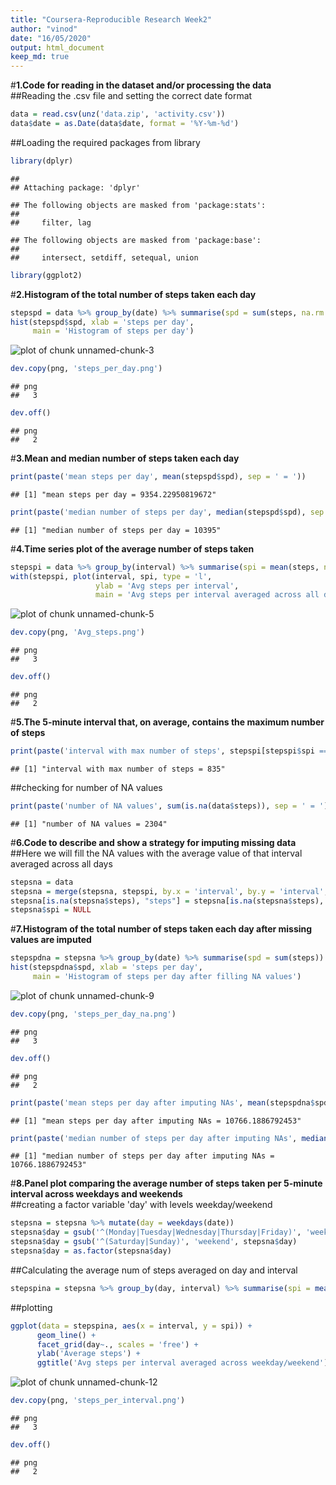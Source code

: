 ```yaml
---
title: "Coursera-Reproducible Research Week2"
author: "vinod"
date: "16/05/2020"
output: html_document
keep_md: true
---
```


#**1.Code for reading in the dataset and/or processing the data**  
##Reading the .csv file and setting the correct date format

```r
data = read.csv(unz('data.zip', 'activity.csv'))
data$date = as.Date(data$date, format = '%Y-%m-%d')
```

##Loading the required packages from library

```r
library(dplyr)
```

```
## 
## Attaching package: 'dplyr'
```

```
## The following objects are masked from 'package:stats':
## 
##     filter, lag
```

```
## The following objects are masked from 'package:base':
## 
##     intersect, setdiff, setequal, union
```

```r
library(ggplot2)
```

#**2.Histogram of the total number of steps taken each day**

```r
stepspd = data %>% group_by(date) %>% summarise(spd = sum(steps, na.rm = T))
hist(stepspd$spd, xlab = 'steps per day',
     main = 'Histogram of steps per day')
```

![plot of chunk unnamed-chunk-3](figure/unnamed-chunk-3-1.png)

```r
dev.copy(png, 'steps_per_day.png')
```

```
## png 
##   3
```

```r
dev.off()
```

```
## png 
##   2
```

#**3.Mean and median number of steps taken each day**

```r
print(paste('mean steps per day', mean(stepspd$spd), sep = ' = '))
```

```
## [1] "mean steps per day = 9354.22950819672"
```

```r
print(paste('median number of steps per day', median(stepspd$spd), sep = ' = '))
```

```
## [1] "median number of steps per day = 10395"
```

#**4.Time series plot of the average number of steps taken**

```r
stepspi = data %>% group_by(interval) %>% summarise(spi = mean(steps, na.rm = T))
with(stepspi, plot(interval, spi, type = 'l',
                   ylab = 'Avg steps per interval',
                   main = 'Avg steps per interval averaged across all days'))
```

![plot of chunk unnamed-chunk-5](figure/unnamed-chunk-5-1.png)

```r
dev.copy(png, 'Avg_steps.png')
```

```
## png 
##   3
```

```r
dev.off()
```

```
## png 
##   2
```

#**5.The 5-minute interval that, on average, contains the maximum number of steps**

```r
print(paste('interval with max number of steps', stepspi[stepspi$spi == max(stepspi$spi),'interval'], sep = ' = '))
```

```
## [1] "interval with max number of steps = 835"
```

##checking for number of NA values

```r
print(paste('number of NA values', sum(is.na(data$steps)), sep = ' = '))
```

```
## [1] "number of NA values = 2304"
```

#**6.Code to describe and show a strategy for imputing missing data**  
##Here we will fill the NA values with the average value of that interval averaged across all days

```r
stepsna = data
stepsna = merge(stepsna, stepspi, by.x = 'interval', by.y = 'interval', all.x = T)
stepsna[is.na(stepsna$steps), "steps"] = stepsna[is.na(stepsna$steps), "spi"]
stepsna$spi = NULL
```

#**7.Histogram of the total number of steps taken each day after missing values are imputed**

```r
stepspdna = stepsna %>% group_by(date) %>% summarise(spd = sum(steps))
hist(stepspdna$spd, xlab = 'steps per day',
     main = 'Histogram of steps per day after filling NA values')
```

![plot of chunk unnamed-chunk-9](figure/unnamed-chunk-9-1.png)

```r
dev.copy(png, 'steps_per_day_na.png')
```

```
## png 
##   3
```

```r
dev.off()
```

```
## png 
##   2
```

```r
print(paste('mean steps per day after imputing NAs', mean(stepspdna$spd), sep = ' = '))
```

```
## [1] "mean steps per day after imputing NAs = 10766.1886792453"
```

```r
print(paste('median number of steps per day after imputing NAs', median(stepspdna$spd), sep = ' = '))
```

```
## [1] "median number of steps per day after imputing NAs = 10766.1886792453"
```

#**8.Panel plot comparing the average number of steps taken per 5-minute interval across weekdays and weekends**  
##creating a factor variable 'day' with levels weekday/weekend

```r
stepsna = stepsna %>% mutate(day = weekdays(date))
stepsna$day = gsub('^(Monday|Tuesday|Wednesday|Thursday|Friday)', 'weekday', stepsna$day)
stepsna$day = gsub('^(Saturday|Sunday)', 'weekend', stepsna$day)
stepsna$day = as.factor(stepsna$day)
```

##Calculating the average num of steps averaged on day and interval

```r
stepspina = stepsna %>% group_by(day, interval) %>% summarise(spi = mean(steps))
```

##plotting

```r
ggplot(data = stepspina, aes(x = interval, y = spi)) +
      geom_line() +
      facet_grid(day~., scales = 'free') +
      ylab('Average steps') +
      ggtitle('Avg steps per interval averaged across weekday/weekend')
```

![plot of chunk unnamed-chunk-12](figure/unnamed-chunk-12-1.png)

```r
dev.copy(png, 'steps_per_interval.png')
```

```
## png 
##   3
```

```r
dev.off()
```

```
## png 
##   2
```

